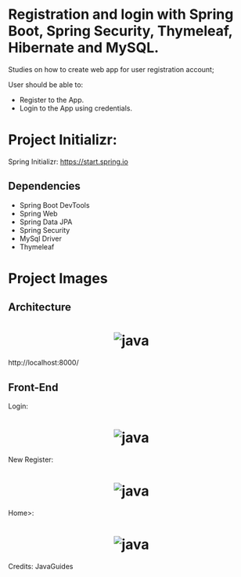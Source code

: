# Registration and login with Spring Boot, Spring Security, Thymeleaf, Hibernate and MySQL.

Studies on how to create web app for user registration account;

User should be able to: 

- Register to the App.
- Login to the App using credentials.


# Project Initializr:

Spring Initializr: https://start.spring.io

## Dependencies
- Spring Boot DevTools
- Spring Web
- Spring Data JPA
- Spring Security
- MySql Driver 
- Thymeleaf




# Project Images

## Architecture

<h1 align="center">
    <img alt="java" title="project" src="https://github.com/carloscazelattojr/springboot-registration-login/blob/main/imgs/project.png"  /><br>
</h1>


http://localhost:8000/

## Front-End

Login: 
<h1 align="center">
    <img alt="java" title="login" src="https://github.com/carloscazelattojr/springboot-registration-login/blob/main/imgs/Login.PNG"  /><br>
</h1>

New Register: 
<h1 align="center">
    <img alt="java" title="register" src="https://github.com/carloscazelattojr/springboot-registration-login/blob/main/imgs/newRegistration.PNG"  /><br>
</h1>


Home>:
<h1 align="center">
    <img alt="java" title="register" src="https://github.com/carlosjunior1983/springboot-registration-login/blob/main/imgs/home.PNG"  /><br>
</h1>


Credits: JavaGuides

